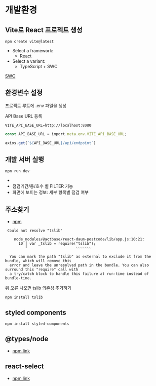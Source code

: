 # 개발환경

## Vite로 React 프로젝트 생성

```shell
npm create vite@latest
```

- Select a framework:
    - React
- Select a variant:
    - TypeScript + SWC

[SWC](https://swc.rs/)

## 환경변수 설정

프로젝트 루트에 .env 파일을 생성

API Base URL 등록

```text
VITE_API_BASE_URL=http://localhost:8080
```

```typescript jsx
const API_BASE_URL = import.meta.env.VITE_API_BASE_URL;

axios.get(`${API_BASE_URL}/api/endpoint`)
```

## 개발 서버 실행

```shell
npm run dev
```

-
- 점검기간/동/호수 별 FILTER 기능
- 화면에 보이는 정보: 세부 항목별 점검 여부

## 주소찾기

- [npm](https://www.npmjs.com/package/@actbase/react-daum-postcode)

```shell
 Could not resolve "tslib"

    node_modules/@actbase/react-daum-postcode/lib/app.js:10:21:
      10 │ var _tslib = require("tslib");
         ╵                      ~~~~~~~

  You can mark the path "tslib" as external to exclude it from the bundle, which will remove this
  error and leave the unresolved path in the bundle. You can also surround this "require" call with
  a try/catch block to handle this failure at run-time instead of bundle-time.
```

위 오류 나오면 tslib 의존성 추가하기

```shell
npm install tslib
```

## styled components

```shell
npm install styled-components
```

## @types/node

- [npm link](https://www.npmjs.com/package/@types/node)

## react-select

- [npm link](https://www.npmjs.com/package/react-select)
